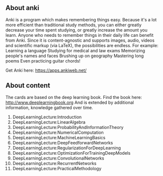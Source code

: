 About anki
----------

Anki is a program which makes remembering things easy. Because it's a lot more efficient than traditional study methods, you can either greatly decrease your time spent studying, or greatly increase the amount you learn. 
Anyone who needs to remember things in their daily life can benefit from Anki. Since it is content-agnostic and supports images, audio, videos and scientific markup (via LaTeX), the possibilities are endless.
For example: 
Learning a language
Studying for medical and law exams
Memorizing people's names and faces
Brushing up on geography
Mastering long poems
Even practicing guitar chords!

Get Anki here: https://apps.ankiweb.net/


About content
-------------

The cards are based on the deep learning book.
Find the book here: http://www.deeplearningbook.org
And is extended by additional information, knowledge gathered over time.

1. DeepLearningLecture:Introduction
2. DeepLearningLecture:LinearAlgebra
3. DeepLearningLecture:ProbabilityAndInformationTheory
4. DeepLearningLecture:NumericalComputation
5. DeepLearningLecture:MachineLearningBasics
6. DeepLearningLecture:DeepFeedforwardNetworks
7. DeepLearningLecture:RegularizationForDeepLearning
8. DeepLearningLecture:OptimizationForTrainingDeepModels
9. DeepLearningLecture:ConvolutionalNetworks
10. DeepLearningLecture:RecurrentNetworks
11. DeepLearningLecture:PracticalMethodology
